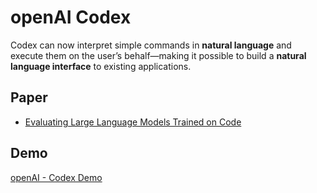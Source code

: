 # openAI Codex
Codex can now interpret simple commands in **natural language** and execute them on the user’s behalf—making it possible to build a **natural language interface** to existing applications. 


## Paper
- [Evaluating Large Language Models Trained on Code](https://arxiv.org/pdf/2107.03374.pdf)
## Demo
[openAI - Codex Demo](https://mohan-chinnappan-n2.github.io/2021/ai/openai/codex/img/1.webm)